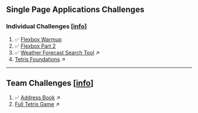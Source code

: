 ## Single Page Applications Challenges

### Individual Challenges [[info](SP_INDIVIDUAL_CHALLENGES.md)]

1. :white_check_mark: [Flexbox Warmup](i01.png)
2. :white_check_mark: [Flexbox Part 2](i02.png)
1. :white_check_mark: [Weather Forecast Search Tool](https://github.com/kenziebottoms/nss-front-02-weather) :arrow_upper_right:
1. [Tetris Foundations](https://github.com/kenziebottoms/nss-front-02-tetris) :arrow_upper_right:

---

## Team Challenges [[info](SP_TEAM_CHALLENGES.md)]

1. :white_check_mark: [Address Book](https://github.com/kenziebottoms/nss-front-02-address-book) :arrow_upper_right:
1. [Full Tetris Game](https://github.com/kenziebottoms/nss-front-02-tetris) :arrow_upper_right: